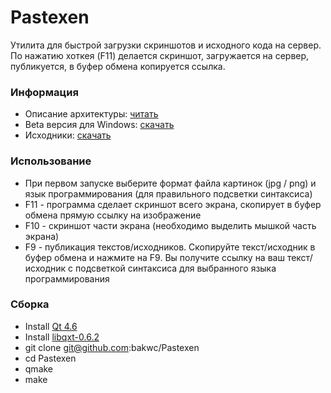 Pastexen
=========

Утилита для быстрой загрузки скриншотов и исходного кода на сервер. По нажатию хоткея (F11) делается скриншот, загружается на сервер, публикуется, в буфер обмена копируется ссылка.

### Информация
* Описание архитектуры: [читать](https://github.com/bakwc/Pastexen/wiki)
* Beta версия для Windows: [скачать](https://github.com/downloads/bakwc/Pastexen/pastexen-0.2-wind32.zip)
* Исходники: [скачать](https://github.com/bakwc/Pastexen/zipball/master)

### Использование
* При первом запуске выберите формат файла картинок (jpg / png) и язык программирования (для правильного подсветки синтаксиса)
* F11 - программа сделает скриншот всего экрана, скопирует в буфер обмена прямую ссылку на изображение
* F10 - скриншот части экрана (необходимо выделить мышкой часть экрана)
* F9 - публикация текстов/исходников. Скопируйте текст/исходник в буфер обмена и нажмите на F9. Вы получите ссылку на ваш текст/исходник с подсветкой синтаксиса для выбранного языка программирования

### Сборка
* Install [Qt 4.6](http://qt.nokia.com/)
* Install [libqxt-0.6.2](http://dev.libqxt.org/libqxt/get/v0.6.2.zip)
* git clone git@github.com:bakwc/Pastexen
* cd Pastexen
* qmake
* make

